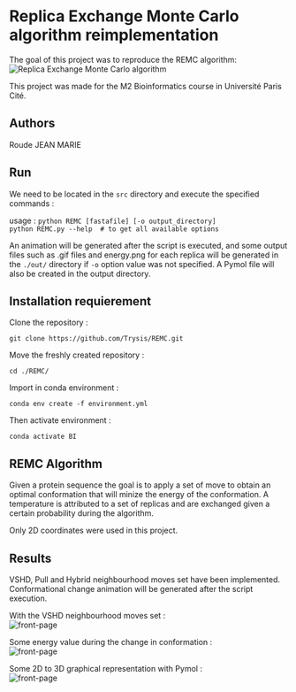 # Replica Exchange Monte Carlo algorithm reimplementation
The goal of this project was to reproduce the REMC algorithm: ![Replica Exchange Monte Carlo algorithm](https://pubmed.ncbi.nlm.nih.gov/17875212/)  

This project was made for the M2 Bioinformatics course in Université Paris Cité.  

## Authors

Roude JEAN MARIE  

## Run

We need to be located in the `src` directory and execute the specified commands :    

usage : ```python REMC [fastafile] [-o output_directory]```  
	```python REMC.py --help  # to get all available options```
	

An animation will be generated after the script is executed, and some output files such as .gif files and energy.png for each replica will be generated in the `./out/` directory if `-o` option value was not specified.
A Pymol file will also be created in the output directory.  


## Installation requierement

Clone the repository :  

```git clone https://github.com/Trysis/REMC.git```  

Move the freshly created repository :  

```cd ./REMC/```  

Import in conda environment :  

`conda env create -f environment.yml`  

Then activate environment :  

`conda activate BI`  

## REMC Algorithm

Given a protein sequence the goal is to apply a set of move to obtain an optimal conformation that will minize the energy of the conformation. A temperature is attributed to a set of replicas and are exchanged given a certain probability during the algorithm.  

Only 2D coordinates were used in this project.  

## Results

VSHD, Pull and Hybrid neighbourhood moves set have been implemented.  
Conformational change animation will be generated after the script execution.  

With the VSHD neighbourhood moves set :  
![front-page](out/run_0/r1_len=16.gif)  

Some energy value during the change in conformation :  
![front-page](out/run_0/energy_r0_len=16.png)

Some 2D to 3D graphical representation with Pymol :  
![front-page](out/run_0/test_pymol.png)

